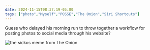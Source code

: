 ```yaml
---
date: 2024-11-15T08:37:19-05:00
tags: ["photo","Myself","POSSE","The Onion","Siri Shortcuts"]
---
```

Guess who delayed his morning run to throw together a workflow for posting photos to social media through his website?

![the sickos meme from The Onion](/2024-11-15-sickos.JPEG)